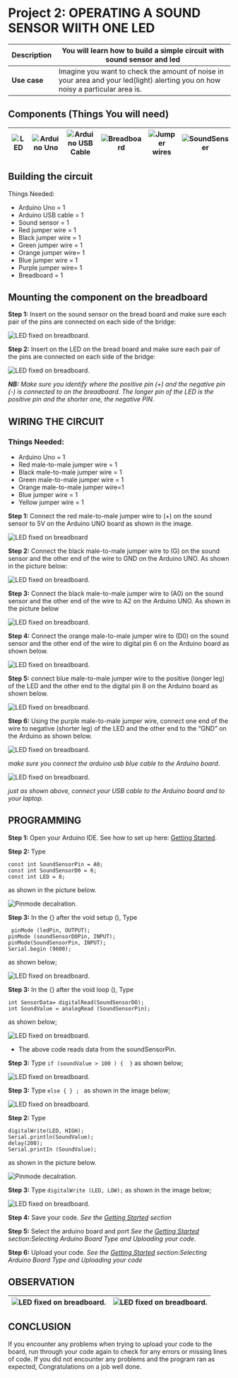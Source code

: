 # Project 2: OPERATING A SOUND SENSOR WIITH ONE LED

| **Description** | You will learn how to build a simple circuit with sound sensor and led |
|------------------|----------------------------------------------------------------|
| **Use case**     | Imagine you want to check the amount of noise in your area and your led(light) alerting you on how noisy a particular area is. |

## Components (Things You will need)

| ![LED](../../assets/components/LED.png) | ![Arduino Uno](../../assets/components/arduino.png) | ![Arduino USB Cable](../../assets/components/USB_Cable.png) | ![Breadboard](../../assets/components/breadboard.png) |![Jumper wires](../../assets/components/jump_wire.png)| ![SoundSenser](../../assets/components/sound-sensor.png)|
|-------------------------|-------------------------|-------------------------|-------------------------|-------------------------|-------------------------|

## Building the circuit

Things Needed:

-	Arduino Uno = 1
-	Arduino USB cable = 1
-	Sound sensor = 1
-	Red jumper wire = 1
-	Black jumper wire = 1
-	Green jumper wire = 1
-	Orange jumper wire= 1
-	Blue jumper wire = 1
-	Purple jumper wire= 1
-	Breadboard = 1



## Mounting the component on the breadboard

**Step 1:** Insert on the sound sensor on the bread board and make sure each pair of the pins are connected on each side of the bridge: 

![LED fixed on breadboard](../../assets/2.0/7.1.%20SoundSensor%20+%20LED1/Picture1.png).
 
**Step 2:** Insert on the LED on the bread board and make sure each pair of the pins are connected on each side of the bridge: 

![LED fixed on breadboard](../../assets/2.0/7.1.%20SoundSensor%20+%20LED1/Picture2.png).

_**NB:** Make sure you identify where the positive pin (+) and the negative pin (-) is connected to on the breadboard. The longer pin of the LED is the positive pin and the shorter one, the negative PIN_.

## WIRING THE CIRCUIT

### Things Needed:

-	Arduino Uno = 1
-	Red male-to-male jumper wire = 1
-	Black male-to-male jumper wire = 1
-	Green male-to-male jumper wire = 1
-	Orange male-to-male jumper wire=1
-	Blue jumper wire = 1
-	Yellow jumper wire = 1



**Step 1:** Connect the red male-to-male jumper wire to (+) on the sound sensor to 5V on the Arduino UNO board as shown in the image.

![LED fixed on breadboard](../../assets/2.0/7.1.%20SoundSensor%20+%20LED1/Picture3.png)

**Step 2:** Connect the black male-to-male jumper wire to (G) on the sound sensor and the other end of the wire to GND on the Arduino UNO.  As shown in the picture below:

![LED fixed on breadboard](../../assets/2.0/7.1.%20SoundSensor%20+%20LED1/Picture4.png).

**Step 3:** Connect the black male-to-male jumper wire to (A0) on the sound sensor and the other end of the wire to A2 on the Arduino UNO.  As shown in the picture below

![LED fixed on breadboard](../../assets/2.0/7.1.%20SoundSensor%20+%20LED1/Picture5.png).

**Step 4:** Connect the orange male-to-male jumper wire to (D0) on the sound sensor and the other end of the wire to digital pin 6 on the Arduino board as shown below.

![LED fixed on breadboard](../../assets/2.0/7.1.%20SoundSensor%20+%20LED1/Picture6.png).

**Step 5:** connect blue male-to-male jumper wire to the positive (longer leg) of the LED and the other end to the digital pin 8 on the Arduino board as shown below.

![LED fixed on breadboard](../../assets/2.0/7.1.%20SoundSensor%20+%20LED1/Picture7.png).

**Step 6:** Using the purple male-to-male jumper wire, connect one end of the wire to negative (shorter leg) of the LED and the other end to the “GND” on the Arduino as shown below.

![LED fixed on breadboard](../../assets/2.0/7.1.%20SoundSensor%20+%20LED1/Picture8.png).

_make sure you connect the arduino usb blue cable to the Arduino board_.

![LED fixed on breadboard](../../assets/2.0/7.1.%20SoundSensor%20+%20LED1/Picture9.png).

_just as shown above, connect your USB cable to the Arduino board and to your laptop._

## PROGRAMMING

**Step 1:** Open your Arduino IDE. See how to set up here: [Getting Started](../../../../README.md#getting-started).

**Step 2:** Type
```
const int SoundSensorPin = A0; 
const int SoundSensorD0 = 6;
const int LED = 8; 
 ``` 
 as shown in the picture below.


![Pinmode decalration](../../assets/2.0/7.1.%20SoundSensor%20+%20LED1/code1.png).

**Step 3:** In the {} after the void setup (), Type
```
 pinMode (ledPin, OUTPUT); 
pinMode (soundSensorDOPin, INPUT);  
pinMode(SoundSensorPin, INPUT);
Serial.begin (9600); 
```
as shown below; 

![LED fixed on breadboard](../../assets/2.0/7.1.%20SoundSensor%20+%20LED1/code2.png).

**Step 3:** In the {} after the void loop (), Type
```
int SensorData= digitalRead(SoundSensorDO); 
int SoundValue = analogRead (SoundSensorPin); 

```
as shown below; 

![LED fixed on breadboard](../../assets/2.0/7.1.%20SoundSensor%20+%20LED1/code3.png).
-	The above code reads data from the soundSensorPin.

**Step 3:** Type ```if (soundValue > 100 ) {  }``` as shown below; 

![LED fixed on breadboard](../../assets/2.0/7.1.%20SoundSensor%20+%20LED1/code4.png).

**Step 3:** Type ```else { } ; ``` as shown in the image below; 

![LED fixed on breadboard](../../assets/2.0/7.1.%20SoundSensor%20+%20LED1/code5.png).

**Step 2:** Type
```
digitalWrite(LED, HIGH); 
Serial.println(SoundValue);
delay(200);
Serial.printIn (SoundValue); 
 ``` 
 as shown in the picture below.


![Pinmode decalration](../../assets/2.0/7.1.%20SoundSensor%20+%20LED1/code6.png).

**Step 3:** Type ``` digitalWrite (LED, LOW); ``` as shown in the image below; 

![LED fixed on breadboard](../../assets/2.0/7.1.%20SoundSensor%20+%20LED1/code7.png).

**Step 4:** Save your code. _See the [Getting Started](../../../../README.md#getting-started) section_

**Step 5:** Select the arduino board and port _See the [Getting Started](../../../../README.md#getting-started) section:Selecting Arduino Board Type and Uploading your code_.

**Step 6:** Upload your code. _See the [Getting Started](../../../../README.md#getting-started) section:Selecting Arduino Board Type and Uploading your code_

## OBSERVATION
|![LED fixed on breadboard](../../assets/1.0/LED/LED_BLINK/observation_1.png).|![LED fixed on breadboard](../../assets/1.0/LED/LED_BLINK/observation_2.png).|
|--------------------------------------------------|--------------------------------------------------|

## CONCLUSION
If you encounter any problems when trying to upload your code to the board, run through your code again to check for any errors or missing lines of code. If you did not encounter any problems and the program ran as expected, Congratulations on a job well done. 


 
